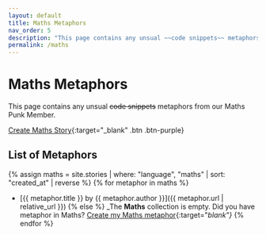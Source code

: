 ```yaml
---
layout: default
title: Maths Metaphors
nav_order: 5
description: "This page contains any unsual ~~code snippets~~ metaphors from our Maths Punk Member."
permalink: /maths
---
```

# Maths Metaphors

This page contains any unsual ~~code snippets~~ metaphors from our Maths Punk Member.

[Create Maths Story](https://github.com/StreetCommunityProgrammer/metaphore/issues/new?assignees=darkterminal%2Cmkubdev&labels=metaphore%2Cmaths&template=create_maths_story.yml&title=Your+Story+Title){:target="_blank" .btn .btn-purple}

## List of Metaphors
{% assign maths = site.stories | where: "language", "maths"  | sort: "created_at" | reverse %}
{% for metaphor in maths %}
- [{{ metaphor.title }} by {{ metaphor.author }}]({{ metaphor.url | relative_url }})
{% else %}
  _The **Maths** collection is empty. Did you have metaphor in Maths? [Create my Maths metaphor](https://github.com/StreetCommunityProgrammer/metaphore/issues/new?assignees=darkterminal%2Cmkubdev&labels=metaphore%2Cmaths&template=create_maths_story.yml&title=Your+Story+Title){:target="_blank"}_
{% endfor %}